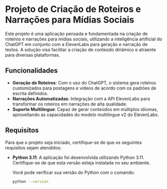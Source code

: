 # Projeto de Criação de Roteiros e Narrações para Mídias Sociais

Este projeto é uma aplicação pensada e fundamentada na criação de roteiros e narrações para mídias sociais, utilizando a inteligência artificial do ChatGPT em conjunto com a ElevenLabs para geração e narração de textos. A solução visa facilitar a criação de conteúdo dinâmico e atraente para diversas plataformas.

## Funcionalidades

- **Geração de Roteiros**: Com o uso do ChatGPT, o sistema gera roteiros customizados para postagens e vídeos de acordo com os padrões de escrita definidos.
- **Narrações Automatizadas**: Integração com a API ElevenLabs para transformar os roteiros em narrações de alta qualidade.
- **Suporte Multilíngue**: Capaz de gerar conteúdos em múltiplos idiomas, aproveitando as capacidades do modelo multilingue v2 do ElevenLabs.

## Requisitos

Para que o projeto seja iniciado, certifique-se de que os seguintes requisitos sejam atendidos:

- **Python 3.11**: A aplicação foi desenvolvida utilizando Python 3.11. Certifique-se de que esta versão esteja instalada no seu ambiente.
  
  Você pode verificar sua versão do Python com o comando:
  
  ```bash
  python --version
